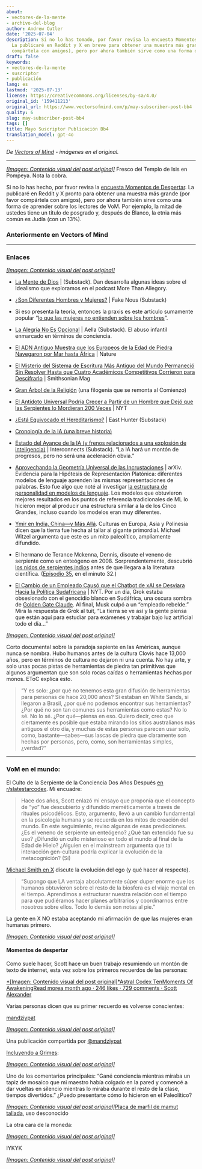 ```yaml
---
about:
- vectores-de-la-mente
- archivo-del-blog
author: Andrew Cutler
date: '2025-07-04'
description: Si no lo has tomado, por favor revisa la encuesta Momentos de Despertar.
  La publicaré en Reddit y X en breve para obtener una muestra más grande (por favor
  compártela con amigos), pero por ahora también sirve como una forma de l...
draft: false
keywords:
- vectores-de-la-mente
- suscriptor
- publicación
lang: es
lastmod: '2025-07-13'
license: https://creativecommons.org/licenses/by-sa/4.0/
original_id: '159411213'
original_url: https://www.vectorsofmind.com/p/may-subscriber-post-bb4
quality: 6
slug: may-subscriber-post-bb4
tags: []
title: Mayo Suscriptor Publicación Bb4
translation_model: gpt-4o
---
```


*De [Vectors of Mind](https://www.vectorsofmind.com/p/may-subscriber-post-bb4) - imágenes en el original.*

---

[*[Imagen: Contenido visual del post original]*](https://substackcdn.com/image/fetch/$s_!c2Mq!,f_auto,q_auto:good,fl_progressive:steep/https%3A%2F%2Fsubstack-post-media.s3.amazonaws.com%2Fpublic%2Fimages%2Fe5a01543-b2a7-441c-87c3-d77d36450c1f_2776x2249.jpeg) Fresco del Templo de Isis en Pompeya. Nota la cobra.

Si no lo has hecho, por favor revisa la [encuesta Momentos de Despertar](https://www.vectorsofmind.com/p/moments-of-awakening-survey). La publicaré en Reddit y X pronto para obtener una muestra más grande (por favor compártela con amigos), pero por ahora también sirve como una forma de aprender sobre los lectores de VoM. Por ejemplo, la mitad de ustedes tiene un título de posgrado y, después de Blanco, la etnia más común es Judía (con un 13%).

### Anteriormente en Vectors of Mind

* * *

### Enlaces

[*[Imagen: Contenido visual del post original]*](https://substackcdn.com/image/fetch/$s_!95Qh!,f_auto,q_auto:good,fl_progressive:steep/https%3A%2F%2Fsubstack-post-media.s3.amazonaws.com%2Fpublic%2Fimages%2F95174c6a-d1fa-43d9-9f5d-dd0b08a38e1d_1344x896.png)

  * [La Mente de Dios](https://open.substack.com/pub/mindandmythos/p/the-mind-of-god?r=j1sx6&utm_campaign=post&utm_medium=web&showWelcomeOnShare=false) | (Substack). Dan desarrolla algunas ideas sobre el Idealismo que exploramos en el podcast More Than Allegory.

  * [¿Son Diferentes Hombres y Mujeres?](https://fakenous.substack.com/p/are-men-and-women-different) | Fake Nous (Substack)

  * Si eso presenta la teoría, entonces la praxis es este artículo sumamente popular “[lo que las mujeres no entienden sobre los hombres](https://goranshbharal.substack.com/p/what-women-dont-understand-about)”.

  * [La Alegría No Es Opcional](https://open.substack.com/pub/aella/p/the-joy-is-not-optional?r=j1sx6&utm_campaign=post&utm_medium=web&showWelcomeOnShare=false) | Aella (Substack). El abuso infantil enmarcado en términos de conciencia.

  * [El ADN Antiguo Muestra que los Europeos de la Edad de Piedra Navegaron por Mar hasta África](https://www.nature.com/articles/d41586-025-00764-2) | Nature

  * [El Misterio del Sistema de Escritura Más Antiguo del Mundo Permaneció Sin Resolver Hasta que Cuatro Académicos Competitivos Corrieron para Descifrarlo](https://www.smithsonianmag.com/history/mystery-worlds-oldest-writing-system-remained-unsolved-until-four-scholars-raced-decipher-it-180985954/) | Smithsonian Mag

  * [Gran Árbol de la Religión](https://imgur.com/a/great-tree-of-religion-3-0-QXPiyDe?fbclid=IwY2xjawIoWLJleHRuA2FlbQIxMAABHT_xTzl5nYhXl8dOq3CpNoAWvubUahLNpJFtHD_me9zl7faZgESm0tyuFA_aem_47JPVzn_DchoM8CltxiKdA) (una filogenia que se remonta al Comienzo)

  * [El Antídoto Universal Podría Crecer a Partir de un Hombre que Dejó que las Serpientes lo Mordieran 200 Veces](https://www.nytimes.com/2025/05/02/health/snakes-universal-antivenom-tim-friede.html?unlocked_article_code=1.EU8.nNe_.__va4hJmUm4i&smid=nytcore-android-share) | NYT

  * [¿Está Equivocado el Hereditarismo?](https://open.substack.com/pub/easthunter/p/is-hereditarianism-wrong?r=j1sx6&utm_campaign=post&utm_medium=web&showWelcomeOnShare=false) | East Hunter (Substack)

  * [Cronología de la IA (una breve historia)](https://ai-timeline.org/)

  * [Estado del Avance de la IA (y frenos relacionados a una explosión de inteligencia)](https://www.interconnects.ai/p/brakes-on-an-intelligence-explosion) | Interconnects (Substack). “La IA hará un montón de progresos, pero no será una aceleración obvia.”

  * [Aprovechando la Geometría Universal de las Incrustaciones](https://arxiv.org/abs/2505.12540) | arXiv. Evidencia para la Hipótesis de Representación Platónica: diferentes modelos de lenguaje aprenden las mismas representaciones de palabras. Esto fue algo que noté al investigar [la estructura de personalidad en modelos de lenguaje](https://arxiv.org/abs/2203.02092). Los modelos que obtuvieron mejores resultados en los puntos de referencia tradicionales de ML lo hicieron mejor al producir una estructura similar a la de los Cinco Grandes, incluso cuando los modelos eran muy diferentes.

  * [Ymir en India, China—y Más Allá](https://chs.harvard.edu/chapter/michael-witzel-ymir-in-india-china-and-beyond/). Culturas en Europa, Asia y Polinesia dicen que la tierra fue hecha al tallar al gigante primordial. Michael Witzel argumenta que este es un mito paleolítico, ampliamente difundido.

  * El hermano de Terance Mckenna, Dennis, discute el veneno de serpiente como un enteógeno en 2008. Sorprendentemente, descubrió [los nidos de serpientes indios](https://www.vectorsofmind.com/i/154908424/snake-venom-raves) antes de que llegara a la literatura científica. ([Episodio 35](https://www.bluelight.org/community/threads/psychonautica-episodes-merged.294445/page-5), en el minuto 32.)

  * [El Cambio de un Empleado Causó que el Chatbot de xAI se Desviara Hacia la Política Sudafricana](https://www.nytimes.com/2025/05/16/technology/xai-elon-musk-south-africa.html) | NYT. Por un día, Grok estaba obsesionado con el genocidio blanco en Sudáfrica, una oscura sombra de [Golden Gate Claude](https://www.anthropic.com/news/golden-gate-claude). Al final, Musk culpó a un “empleado rebelde.” Mira la respuesta de Grok al tuit, “La tierra se ve así y la gente piensa que están aquí para estudiar para exámenes y trabajar bajo luz artificial todo el día…”

[*[Imagen: Contenido visual del post original]*](https://substackcdn.com/image/fetch/$s_!l-am!,f_auto,q_auto:good,fl_progressive:steep/https%3A%2F%2Fsubstack-post-media.s3.amazonaws.com%2Fpublic%2Fimages%2F92251786-5680-4750-89cd-27d3d39c9b8e_1178x1574.png)

Corto documental sobre la paradoja sapiente en las Américas, aunque nunca se nombra. Hubo humanos antes de la cultura Clovis hace 13,000 años, pero en términos de cultura no dejaron ni una cuenta. No hay arte, y solo unas pocas pistas de herramientas de piedra tan primitivas que algunos argumentan que son solo rocas caídas o herramientas hechas por monos. EToC explica esto.

> “Y es solo: ¿por qué no tenemos esta gran difusión de herramientas para personas de hace 20,000 años? Si estaban en White Sands, si llegaron a Brasil, ¿por qué no podemos encontrar sus herramientas? ¿Por qué no son tan comunes sus herramientas como estas? No lo sé. No lo sé. ¿Por qué—piensa en eso. Quiero decir, creo que ciertamente es posible que estaba mirando los sitios australianos más antiguos el otro día, y muchas de estas personas parecen usar solo, como, bastante—sabes—sus lascas de piedra que claramente son hechas por personas, pero, como, son herramientas simples, ¿verdad?”

* * *

### VoM en el mundo:

El Culto de la Serpiente de la Conciencia Dos Años Después [en r/slatestarcodex](https://www.reddit.com/r/slatestarcodex/comments/1icx6jl/the_snake_cult_of_consciousness_two_years_later/). Mi encuadre:

> Hace dos años, Scott enlazó mi ensayo que proponía que el concepto de “yo” fue descubierto y difundido meméticamente a través de rituales psicodélicos. Esto, argumento, llevó a un cambio fundamental en la psicología humana y se recuerda en los mitos de creación del mundo. En este seguimiento, reviso algunas de esas predicciones. ¿Es el veneno de serpiente un enteógeno? ¿Qué tan extendido fue su uso? ¿Difundió un culto misterioso en todo el mundo al final de la Edad de Hielo? ¿Alguien en el mainstream argumenta que tal interacción gen-cultura podría explicar la evolución de la metacognición? (Sí)

[Michael Smith en X](https://x.com/Morphenius/status/1879270868918157798) discute la evolución del ego (y qué hacer al respecto).

> “Supongo que LA ventaja absolutamente súper duper enorme que los humanos obtuvieron sobre el resto de la biosfera es el viaje mental en el tiempo. Aprendimos a estructurar nuestra relación con el tiempo para que pudiéramos hacer planes arbitrarios y coordinarnos entre nosotros sobre ellos. Todo lo demás son notas al pie.”

La gente en X NO estaba aceptando mi afirmación de que las mujeres eran humanas primero.

[*[Imagen: Contenido visual del post original]*](https://substackcdn.com/image/fetch/$s_!JEEU!,f_auto,q_auto:good,fl_progressive:steep/https%3A%2F%2Fsubstack-post-media.s3.amazonaws.com%2Fpublic%2Fimages%2F0c24e691-441a-45f1-b1d6-ffb436624396_1180x1208.png)

#### Momentos de despertar

Como suele hacer, Scott hace un buen trabajo resumiendo un montón de texto de internet, esta vez sobre los primeros recuerdos de las personas:

[*[Imagen: Contenido visual del post original]*Astral Codex TenMoments Of AwakeningRead morea month ago · 246 likes · 729 comments · Scott Alexander](https://www.astralcodexten.com/p/moments-of-awakening?utm_source=substack&utm_campaign=post_embed&utm_medium=web)

Varias personas dicen que su primer recuerdo es volverse conscientes:

[mandziypat](https://instagram.com/mandziypat)

[*[Imagen: Contenido visual del post original]*](https://instagram.com/p/DISJtkzh6RC)

Una publicación compartida por [@mandziypat](https://instagram.com/mandziypat)

[Incluyendo a Grimes](https://x.com/Grimezsz/status/1911168550330573138):

[*[Imagen: Contenido visual del post original]*](https://substackcdn.com/image/fetch/$s_!EgB9!,f_auto,q_auto:good,fl_progressive:steep/https%3A%2F%2Fsubstack-post-media.s3.amazonaws.com%2Fpublic%2Fimages%2F6228e124-dc9b-4a95-9b62-efd862848229_1166x628.png)

Uno de los comentarios principales: “Gané conciencia mientras miraba un tapiz de mosaico que mi maestro había colgado en la pared y comencé a dar vueltas en silencio mientras lo miraba durante el resto de la clase, tiempos divertidos.” ¿Puedo presentarte cómo lo hicieron en el Paleolítico?

[*[Imagen: Contenido visual del post original]*](https://substackcdn.com/image/fetch/$s_!Qu5A!,f_auto,q_auto:good,fl_progressive:steep/https%3A%2F%2Fsubstack-post-media.s3.amazonaws.com%2Fpublic%2Fimages%2F1dbf443b-9126-4ee2-9f23-ffc3bc47b72d_1600x1092.jpeg)[Placa de marfil de mamut tallada](https://en.wikipedia.org/wiki/Mal%27ta–Buret%27_culture#/media/File:Mal'ta_centrally_perforated_ivory_plaque.jpg), uso desconocido

La otra cara de la moneda:

[*[Imagen: Contenido visual del post original]*](https://substackcdn.com/image/fetch/$s_!Pqz8!,f_auto,q_auto:good,fl_progressive:steep/https%3A%2F%2Fsubstack-post-media.s3.amazonaws.com%2Fpublic%2Fimages%2F1ffdd37d-3e66-4728-b17b-783d1c830f5c_1532x1092.jpeg)

IYKYK

[*[Imagen: Contenido visual del post original]*](https://substackcdn.com/image/fetch/$s_!NB9o!,f_auto,q_auto:good,fl_progressive:steep/https%3A%2F%2Fsubstack-post-media.s3.amazonaws.com%2Fpublic%2Fimages%2F8df6d2ec-a33c-4420-80e1-60a820ed6106_1024x1536.webp)